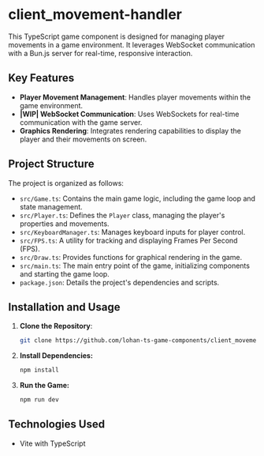 # client_movement-handler

This TypeScript game component is designed for managing player movements in a game environment. It leverages WebSocket communication with a Bun.js server for real-time, responsive interaction.

## Key Features

- **Player Movement Management**: Handles player movements within the game environment.
- **|WIP| WebSocket Communication**: Uses WebSockets for real-time communication with the game server.
- **Graphics Rendering**: Integrates rendering capabilities to display the player and their movements on screen.

## Project Structure

The project is organized as follows:

- `src/Game.ts`: Contains the main game logic, including the game loop and state management.
- `src/Player.ts`: Defines the `Player` class, managing the player's properties and movements.
- `src/KeyboardManager.ts`: Manages keyboard inputs for player control.
- `src/FPS.ts`: A utility for tracking and displaying Frames Per Second (FPS).
- `src/Draw.ts`: Provides functions for graphical rendering in the game.
- `src/main.ts`: The main entry point of the game, initializing components and starting the game loop.
- `package.json`: Details the project's dependencies and scripts.

## Installation and Usage

1. **Clone the Repository**:
   ```bash
   git clone https://github.com/lohan-ts-game-components/client_movement-handler.git
   ```
2. **Install Dependencies:**
   ```bash
   npm install
   ```
3. **Run the Game:**
   ```bash
   npm run dev
   ```
## Technologies Used

- Vite with TypeScript